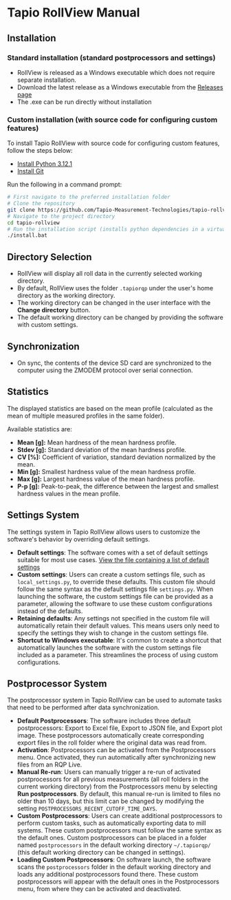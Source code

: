 # Tapio RollView Manual

## Installation

### Standard installation (standard postprocessors and settings)
- RollView is released as a Windows executable which does not require separate installation.
- Download the latest release as a Windows executable from the [Releases page](https://github.com/Tapio-Measurement-Technologies/tapio-rollview/releases)
- The .exe can be run directly without installation
 
### Custom installation (with source code for configuring custom features)
To install Tapio RollView with source code for configuring custom features, follow the steps below:

- [Install Python 3.12.1](https://www.python.org/downloads/release/python-3121/)
- [Install Git](https://git-scm.com/)

Run the following in a command prompt:
```bash
# First navigate to the preferred installation folder
# Clone the repository
git clone https://github.com/Tapio-Measurement-Technologies/tapio-rollview
# Navigate to the project directory
cd tapio-rollview
# Run the installation script (installs python dependencies in a virtualenv, creates local settings, launch script and shortcut)
./install.bat
```

## Directory Selection
- RollView will display all roll data in the currently selected working directory.
- By default, RollView uses the folder `.tapiorqp` under the user's home directory as the working directory.
- The working directory can be changed in the user interface with the **Change directory** button.
- The default working directory can be changed by providing the software with custom settings.

## Synchronization
- On sync, the contents of the device SD card are synchronized to the computer using the ZMODEM protocol over serial connection.

## Statistics
The displayed statistics are based on the mean profile (calculated as the mean of multiple measured profiles in the same folder).

Available statistics are:
- **Mean [g]:** Mean hardness of the mean hardness profile.
- **Stdev [g]:** Standard deviation of the mean hardness profile.
- **CV [%]:** Coefficient of variation, standard deviation normalized by the mean.
- **Min [g]:** Smallest hardness value of the mean hardness profile.
- **Max [g]:** Largest hardness value of the mean hardness profile.
- **P-p [g]:** Peak-to-peak, the difference between the largest and smallest hardness values in the mean profile.


## Settings System
The settings system in Tapio RollView allows users to customize the software's behavior by overriding default settings.

- **Default settings**: The software comes with a set of default settings suitable for most use cases. [View the file containing a list of default settings](https://github.com/Tapio-Measurement-Technologies/tapio-rollview/blob/main/src/settings.py)
- **Custom settings**: Users can create a custom settings file, such as `local_settings.py`, to override these defaults. This custom file should follow the same syntax as the default settings file `settings.py`. When launching the software, the custom settings file can be provided as a parameter, allowing the software to use these custom configurations instead of the defaults.
- **Retaining defaults**: Any settings not specified in the custom file will automatically retain their default values. This means users only need to specify the settings they wish to change in the custom settings file.
- **Shortcut to Windows executable**: It's common to create a shortcut that automatically launches the software with the custom settings file included as a parameter. This streamlines the process of using custom configurations.

## Postprocessor System
The postprocessor system in Tapio RollView can be used to automate tasks that need to be performed after data synchronization.

- **Default Postprocessors**: The software includes three default postprocessors: Export to Excel file, Export to JSON file, and Export plot image. These postprocessors automatically create corresponding export files in the roll folder where the original data was read from.
- **Activation**: Postprocessors can be activated from the Postprocessors menu. Once activated, they run automatically after synchronizing new files from an RQP Live.
- **Manual Re-run**: Users can manually trigger a re-run of activated postprocessors for all previous measurements (all roll folders in the current working directory) from the Postprocessors menu by selecting **Run postprocessors**. By default, this manual re-run is limited to files no older than 10 days, but this limit can be changed by modifying the setting `POSTPROCESSORS_RECENT_CUTOFF_TIME_DAYS`.
- **Custom Postprocessors**: Users can create additional postprocessors to perform custom tasks, such as automatically exporting data to mill systems. These custom postprocessors must follow the same syntax as the default ones. Custom postprocessors can be placed in a folder named `postprocessors` in the default working directory `~/.tapiorqp/` (this default working directory can be changed in settings).
- **Loading Custom Postprocessors**: On software launch, the software scans the `postprocessors` folder in the default working directory and loads any additional postprocessors found there. These custom postprocessors will appear with the default ones in the Postprocessors menu, from where they can be activated and deactivated.

